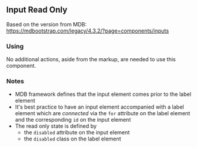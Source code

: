 ## Input Read Only

Based on the version from MDB:<br>
https://mdbootstrap.com/legacy/4.3.2/?page=components/inputs

### Using

No additional actions, aside from the markup, are needed to use this component.

### Notes

* MDB framework defines that the input element comes prior to the label element
* It's best practice to have an input element accompanied with a label element which are *connected* via the `for` attribute on the label element and the corresponding `id` on the input element
* The read only state is defined by
  * the `disabled` attribute on the input element
  * the `disabled` class on the label element